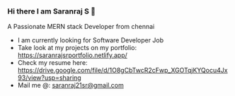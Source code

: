 ### Hi there I am Saranraj S 👋
A Passionate MERN stack Developer from chennai
* I am currently looking for Software Developer Job 
* Take look at my projects on my portfolio: https://saranrajsrportfolio.netlify.app/
* Check my resume here: https://drive.google.com/file/d/1O8gCbTwcR2cFwp_XGOTqjKYQocu4Jx93/view?usp=sharing
* Mail me @: saranraj21sr@gmail.com
<!--
**Saran21raj/Saran21raj** is a ✨ _special_ ✨ repository because its `README.md` (this file) appears on your GitHub profile.

Here are some ideas to get you started:

- 🔭 I’m currently working on ...
- 🌱 I’m currently learning ...
- 👯 I’m looking to collaborate on ...
- 🤔 I’m looking for help with ...
- 💬 Ask me about ...
- 📫 How to reach me: ...
- 😄 Pronouns: ...
- ⚡ Fun fact: ...
-->
